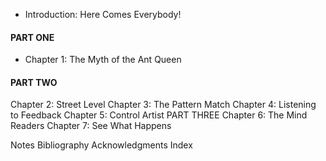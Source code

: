 * Introduction: Here Comes Everybody!
#### PART ONE
* Chapter 1: The Myth of the Ant Queen
#### PART TWO
  Chapter 2: Street Level
  Chapter 3: The Pattern Match
  Chapter 4: Listening to Feedback
  Chapter 5: Control Artist
PART THREE
  Chapter 6: The Mind Readers
  Chapter 7: See What Happens

  Notes
  Bibliography
  Acknowledgments
  Index
